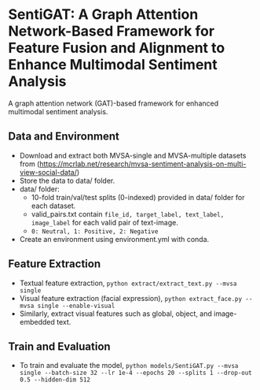 # SentiGAT: A Graph Attention Network-Based Framework for Feature Fusion and Alignment to Enhance Multimodal Sentiment Analysis

A graph attention network (GAT)-based framework for enhanced multimodal sentiment analysis.

## Data and Environment

* Download and extract both MVSA-single and MVSA-multiple datasets from
(https://mcrlab.net/research/mvsa-sentiment-analysis-on-multi-view-social-data/)
* Store the data to data/ folder.
* data/ folder:
  * 10-fold train/val/test splits (0-indexed) provided in data/ folder for each dataset.
  * valid_pairs.txt contain `file_id, target_label, text_label, image_label` for each valid pair of text-image.
  * `0: Neutral, 1: Positive, 2: Negative`
* Create an environment using environment.yml with conda.

## Feature Extraction
* Textual feature extraction,
  `python extract/extract_text.py --mvsa single`
* Visual feature extraction (facial expression),
  `python extract_face.py --mvsa single --enable-visual`
* Similarly, extract visual features such as global, object, and image-embedded text.

## Train and Evaluation
* To train and evaluate the model,
 `python models/SentiGAT.py --mvsa single --batch-size 32 --lr 1e-4 --epochs 20 --splits 1 --drop-out 0.5 --hidden-dim 512`
